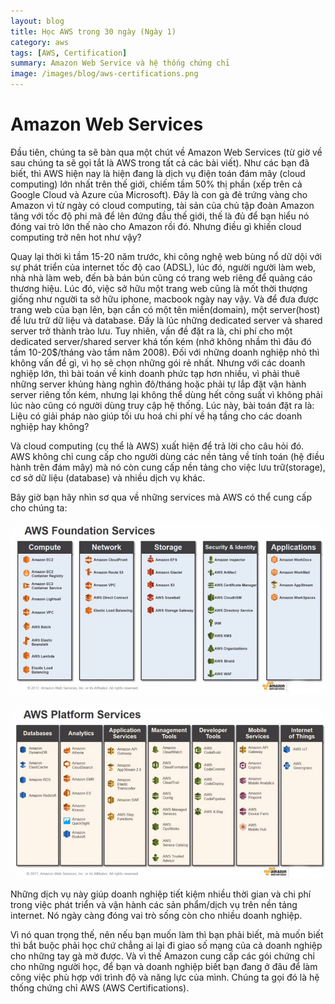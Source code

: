 ```yaml
---
layout: blog
title: Học AWS trong 30 ngày (Ngày 1)
category: aws
tags: [AWS, Certification]  
summary: Amazon Web Service và hệ thống chứng chỉ
image: /images/blog/aws-certifications.png
---
```


# Amazon Web Services

Đầu tiên, chúng ta sẽ bàn qua một chút về Amazon Web Services (từ giờ về sau chúng ta sẽ gọi tắt là AWS trong tất cả các bài viết). Như các bạn đã biết, thì AWS hiện nay là hiện đang là dịch vụ điện toán đám mây (cloud computing) lớn nhất trên thế giới, chiếm tầm 50% thị phần (xếp trên cả Google Cloud và Azure của Microsoft). Đây là con gà đẻ trứng vàng cho Amazon vì từ ngày có cloud computing, tài sản của chủ tập đoàn Amazon tăng với tốc độ phi mã để lên đứng đầu thế giới, thế là đủ để bạn hiểu nó đóng vai trò lớn thế nào cho Amazon rồi đó. Nhưng điều gì khiến cloud computing trở nên hot như vậy?

Quay lại thời kì tầm 15-20 năm trước, khi công nghệ web bùng nổ dữ dội với sự phát triển của internet tốc độ cao (ADSL), lúc đó, người người làm web, nhà nhà làm web, đến bà bán bún cũng có trang web riêng để quảng cáo thương hiệu. Lúc đó, việc sở hữu một trang web cũng là mốt thời thượng giống như người ta sở hữu iphone, macbook ngày nay vậy. Và để đưa được trang web của bạn lên, bạn cần có một tên miền(domain), một server(host) để lưu trữ dữ liệu và database. Đấy là lúc những dedicated server và shared server trở thành trào lưu. Tuy nhiên, vấn đề đặt ra là, chi phí cho một dedicated server/shared server khá tốn kém (nhớ không nhầm thì đâu đó tầm 10-20$/tháng vào tầm năm 2008). Đối với những doanh nghiệp nhỏ thì không vấn đề gì, vì họ sẽ chọn những gói rẻ nhất. Nhưng với các doanh nghiệp lớn, thì bài toán về kinh doanh phức tạp hơn nhiều, vì phải thuê những server khủng hàng nghìn đô/tháng hoặc phải tự lắp đặt vận hành server riêng tốn kém, nhưng lại không thể dùng hết công suất vì không phải lúc nào cũng có người dùng truy cập hệ thống. Lúc này, bài toán đặt ra là: Liệu có giải pháp nào giúp tối ưu hoá chi phí về hạ tầng cho các doanh nghiệp hay không? 

Và cloud computing (cụ thể là AWS) xuất hiện để trả lời cho câu hỏi đó. AWS không chỉ cung cấp  cho người dùng các nền tảng về tính toán (hệ điều hành trên đám mây) mà nó còn cung cấp nền tảng cho việc lưu trữ(storage), cơ sở dữ liệu (database) và nhiều dịch vụ khác. 

Bây giờ bạn hãy nhìn sơ qua về những services mà AWS có thể cung cấp cho chúng ta:

![](./images/blog/aws1.jpg)

![](./images/blog/aws2.jpg)

Những dịch vụ này giúp doanh nghiệp tiết kiệm nhiều thời gian và chi phí trong việc phát triển và vận hành các sản phẩm/dịch vụ trên nền tảng internet. Nó ngày càng đóng vai trò sống còn cho nhiều doanh nghiệp. 

Vì nó quan trọng thế, nên nếu bạn muốn làm thì bạn phải biết, mà muốn biết thì bắt buộc phải học chứ chẳng ai lại đi giao số mạng của cả doanh nghiệp cho những tay gà mờ được. Và vì thế Amazon cung cấp các gói chứng chỉ cho những người học, để bạn và doanh nghiệp biết bạn đang ở đâu để làm công việc phù hợp với trình độ và năng lực của mình. Chúng ta gọi đó là hệ thống chứng chỉ AWS (AWS Certifications).




